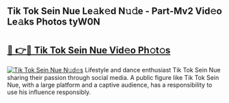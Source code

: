 ## Tik Tok Sein Nue Le𝚊k𝚎d N𝚞𝚍e - Part-Mv2 Vid𝚎o Le𝚊ks Photos tyW0N

# <h2><a href="http://fb9vkj.evod.top/?m=Tik+Tok+Sein+Nue">🔗 👉🔴 Tik Tok Sein Nue Vid𝚎o Ph𝚘t𝚘s</a></h2>

[![Tik Tok Sein Nue N𝚞d𝚎s](https://i.imgur.com/8V9OHl7.gif)](http://fb9vkj.evod.top/?m=Tik+Tok+Sein+Nue)
Lifestyle and dance enthusiast Tik Tok Sein Nue sharing their passion through social media. A public figure like Tik Tok Sein Nue, with a large platform and a captive audience, has a responsibility to use his influence responsibly. 
